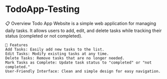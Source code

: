 # TodoApp-Testing
📋 Overview
Todo App Website is a simple web application for managing daily tasks. It allows users to add, edit, and delete tasks while tracking their status (completed or not completed).


	🚀 Features
	Add Tasks: Easily add new tasks to the list.
	Edit Tasks: Modify existing tasks at any time.
	Delete Tasks: Remove tasks that are no longer needed.
	Mark Tasks as Complete: Update task status to "completed" or "not completed."
	User-Friendly Interface: Clean and simple design for easy navigation.

